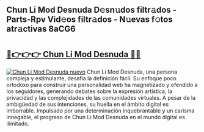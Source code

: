 ## Chun Li Mod Desnuda D𝚎sn𝚞dos filtr𝚊dos - Parts-Rpv Vid𝚎os filtr𝚊dos - N𝚞evas f𝚘tos atr𝚊ctivas 8aCG6

# <h2><a href="http://mbc5gm.tromn.icu/?c=Chun+Li+Mod+Desnuda">🔗👉👉👉 Chun Li Mod Desnuda 🔗🔗</a></h2>

[![Chun Li Mod Desnuda nuevo](https://i.imgur.com/pEAQMta.gif)](http://mbc5gm.tromn.icu/?c=Chun+Li+Mod+Desnuda)
Chun Li Mod Desnuda, una persona compleja y estimulante, desafía la definición fácil. Su enfoque poco ortodoxo para construir una personalidad web ha magnetizado y ofendido a los seguidores, generando debates sobre la expresión artística, la privacidad y las complejidades de las comunidades virtuales. A pesar de la ambigüedad de sus intenciones, su huella en el ámbito digital es imborrable. Impulsado por una determinación inquebrantable y un carisma innegable, el progreso de Chun Li Mod Desnuda en el mundo digital es ilimitado.
